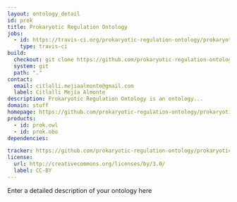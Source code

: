 ```yaml
---
layout: ontology_detail
id: prok
title: Prokaryotic Regulation Ontology
jobs:
  - id: https://travis-ci.org/prokaryotic-regulation-ontology/prokaryotic-regulation-ontology
    type: travis-ci
build:
  checkout: git clone https://github.com/prokaryotic-regulation-ontology/prokaryotic-regulation-ontology.git
  system: git
  path: "."
contact:
  email: citlalli.mejiaalmonte@gmail.com
  label: Citlalli Mejía Almonte
description: Prokaryotic Regulation Ontology is an ontology...
domain: stuff
homepage: https://github.com/prokaryotic-regulation-ontology/prokaryotic-regulation-ontology
products:
  - id: prok.owl
  - id: prok.obo
dependencies:

tracker: https://github.com/prokaryotic-regulation-ontology/prokaryotic-regulation-ontology/issues
license:
  url: http://creativecommons.org/licenses/by/3.0/
  label: CC-BY
---
```


Enter a detailed description of your ontology here
